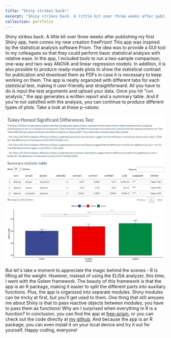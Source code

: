 ```yaml
---
title: "Shiny strikes back!"
excerpt: "Shiny strikes back. A little bit over three weeks after publishing my first Shiny app, here comes my new creation freePrism! This app"
collection: portfolio
---
```

Shiny strikes back. A little bit over three weeks after publishing my first Shiny app, here comes my new creation freePrism! This app was inspired by the statistical analysis software Prism. The idea was to provide a GUI tool to my colleagues so that they could perform basic statistical analysis with relative ease. In the app, I included tools to run a two-sample comparison, one-way and two-way ANOVA and linear regression models. In addition, it is also possible to produce ready-made plots to show the statistical contrast for publication and download them as PDFs in case it is necessary to keep working on them. 
The app is neatly organized with different tabs for each statistical test, making it user-friendly and straightforward. All you have to do is input the test arguments and upload your data. Once you hit "run analysis," the app generates a written report and a summary table. And if you're not satisfied with the analysis, you can continue to produce different types of plots.
Take a look at these p-values:

![image](../images/freePrism_image.png)

But let's take a moment to appreciate the magic behind the scenes - R is lifting all the weight. However, instead of using the ELISA analyzer, this time, I went with the Golem framework. The beauty of this framework is that the app is an R package, making it easier to split the different parts into auxiliary functions. Plus, the app is organized into separate modules. Shiny modules can be tricky at first, but you'll get used to them. One thing that still amuses me about Shiny is that to pass reactive objects between modules; you have to pass them as functions! Why am I surprised when everything in R is a function?
In conclusion, you can find the app at [free-prism](https://phisanti.shinyapps.io/free-prism/), or you can check out the code directly at [my github](https://github.com/phisanti/freePrism). And because the app is an R package, you can even install it on your local device and try it out for yourself. Happy coding, everyone!